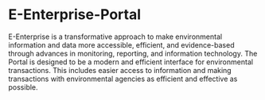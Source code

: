 # E-Enterprise-Portal
E-Enterprise is a transformative approach to make environmental information and data more accessible, efficient, and evidence-based through advances in monitoring, reporting, and information technology.  The Portal is designed to be a modern and efficient interface for environmental transactions.  This includes easier access to information and making transactions with environmental agencies as efficient and effective as possible.
